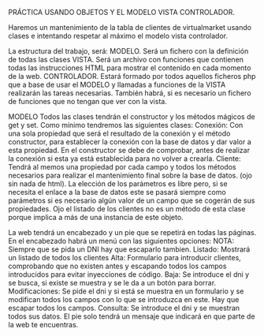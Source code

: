 PRÁCTICA USANDO OBJETOS Y EL MODELO VISTA CONTROLADOR.

Haremos un mantenimiento de la tabla de clientes de virtualmarket usando clases e intentando respetar al máximo el modelo vista controlador.

La estructura del trabajo, será:
MODELO. Será un fichero con la definición de todas las clases
VISTA. Será un archivo con funciones que contienen todas las instrucciones HTML para mostrar el contenido en cada momento de la web.
CONTROLADOR. Estará formado por todos aquellos ficheros php que a base de usar el  MODELO  y llamadas a funciones de la VISTA realizarán las tareas necesarias. También habrá, si es necesario un fichero de funciones que no tengan que ver con la vista.


MODELO
Todos las clases tendrán el constructor y los métodos mágicos de get y set.
Como mínimo tendremos las siguientes clases:
Conexión: Con una sola propiedad que será el resultado de la conexión y el método constructor, para establecer la conexión con la base de datos y dar valor a esta propiedad. En el constructor se debe de comprobar, antes de realizar la conexión si esta ya está establecida para no volver a crearla.
Cliente: Tendrá al memos una propiedad por cada campo y todos los métodos necesarios para realizar el mantenimiento final sobre la base de datos. (ojo sin nada de html). La elección de los parámetros es libre pero, si se necesita el enlace a la base de datos este se pasará siempre como parámetros si es necesario algún valor de un campo que se cogerán de sus propiedades. Ojo el listado de los clientes no es un método de esta clase porque implica a más de una instancia de este objeto.

La web tendrá un encabezado y un pie que se repetirá en todas las páginas.
En el encabezado habrá un menú con las siguientes opciones:
NOTA: Siempre que se pida un DNI hay que escaparlo tambien.
Listado: Mostrará un listado de todos los clientes
Alta: Formulario para introducir clientes, comprobando que no existen antes y escapando todos los campos introducidos para evitar inyecciones de código.
Baja: Se introduce el dni y se busca, si existe se muestra y se le da a un botón para borrar.
Modificaciones: Se pide el dni y si está se muestra en un formulario y se modifican todos los campos con lo que se introduzca en este. Hay que escapar todos los campos.
Consulta: Se introduce el dni y se muestran todos sus datos.
El pie solo tendrá un mensaje que indicará en que parte de la web te encuentras.